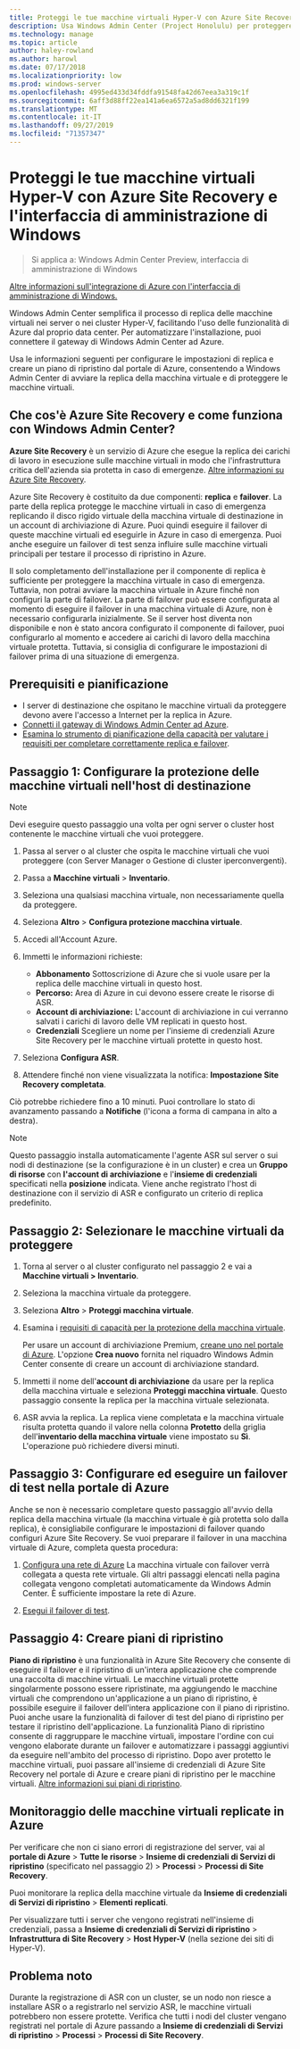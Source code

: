 ```yaml
---
title: Proteggi le tue macchine virtuali Hyper-V con Azure Site Recovery e l'interfaccia di amministrazione di Windows
description: Usa Windows Admin Center (Project Honolulu) per proteggere le macchine virtuali Hyper-V con Azure Site Recovery.
ms.technology: manage
ms.topic: article
author: haley-rowland
ms.author: harowl
ms.date: 07/17/2018
ms.localizationpriority: low
ms.prod: windows-server
ms.openlocfilehash: 4995ed433d34fddfa91548fa42d67eea3a319c1f
ms.sourcegitcommit: 6aff3d88ff22ea141a6ea6572a5ad8dd6321f199
ms.translationtype: MT
ms.contentlocale: it-IT
ms.lasthandoff: 09/27/2019
ms.locfileid: "71357347"
---
```

# <a name="protect-your-hyper-v-virtual-machines-with-azure-site-recovery-and-windows-admin-center"></a>Proteggi le tue macchine virtuali Hyper-V con Azure Site Recovery e l'interfaccia di amministrazione di Windows

>Si applica a: Windows Admin Center Preview, interfaccia di amministrazione di Windows

[Altre informazioni sull'integrazione di Azure con l'interfaccia di amministrazione di Windows.](../plan/azure-integration-options.md)

Windows Admin Center semplifica il processo di replica delle macchine virtuali nei server o nei cluster Hyper-V, facilitando l'uso delle funzionalità di Azure dal proprio data center. Per automatizzare l'installazione, puoi connettere il gateway di Windows Admin Center ad Azure.

Usa le informazioni seguenti per configurare le impostazioni di replica e creare un piano di ripristino dal portale di Azure, consentendo a Windows Admin Center di avviare la replica della macchina virtuale e di proteggere le macchine virtuali.

## <a name="what-is-azure-site-recovery-and-how-does-it-work-with-windows-admin-center"></a>Che cos'è Azure Site Recovery e come funziona con Windows Admin Center? 

**Azure Site Recovery** è un servizio di Azure che esegue la replica dei carichi di lavoro in esecuzione sulle macchine virtuali in modo che l'infrastruttura critica dell'azienda sia protetta in caso di emergenze.  [Altre informazioni su Azure Site Recovery](https://docs.microsoft.com/azure/site-recovery/site-recovery-overview).

Azure Site Recovery è costituito da due componenti: **replica** e **failover**. La parte della replica protegge le macchine virtuali in caso di emergenza replicando il disco rigido virtuale della macchina virtuale di destinazione in un account di archiviazione di Azure. Puoi quindi eseguire il failover di queste macchine virtuali ed eseguirle in Azure in caso di emergenza. Puoi anche eseguire un failover di test senza influire sulle macchine virtuali principali per testare il processo di ripristino in Azure.

Il solo completamento dell'installazione per il componente di replica è sufficiente per proteggere la macchina virtuale in caso di emergenza. Tuttavia, non potrai avviare la macchina virtuale in Azure finché non configuri la parte di failover. La parte di failover può essere configurata al momento di eseguire il failover in una macchina virtuale di Azure, non è necessario configurarla inizialmente. Se il server host diventa non disponibile e non è stato ancora configurato il componente di failover, puoi configurarlo al momento e accedere ai carichi di lavoro della macchina virtuale protetta. Tuttavia, si consiglia di configurare le impostazioni di failover prima di una situazione di emergenza.
 

## <a name="prerequisites-and-planning"></a>Prerequisiti e pianificazione

- I server di destinazione che ospitano le macchine virtuali da proteggere devono avere l'accesso a Internet per la replica in Azure.
- [Connetti il gateway di Windows Admin Center ad Azure](azure-integration.md).
- [Esamina lo strumento di pianificazione della capacità per valutare i requisiti per completare correttamente replica e failover](https://docs.microsoft.com/azure/site-recovery/hyper-v-site-walkthrough-capacity).

## <a name="step-1-set-up-vm-protection-on-your-target-host"></a>Passaggio 1: Configurare la protezione delle macchine virtuali nell'host di destinazione

> [!NOTE] 
> Devi eseguire questo passaggio una volta per ogni server o cluster host contenente le macchine virtuali che vuoi proteggere.

1. Passa al server o al cluster che ospita le macchine virtuali che vuoi proteggere (con Server Manager o Gestione di cluster iperconvergenti).
2. Passa a **Macchine virtuali** > **Inventario**.
3. Seleziona una qualsiasi macchina virtuale, non necessariamente quella da proteggere.
4. Seleziona **Altro** > **Configura protezione macchina virtuale**.
5. Accedi all'Account Azure.
6. Immetti le informazioni richieste:

   - **Abbonamento** Sottoscrizione di Azure che si vuole usare per la replica delle macchine virtuali in questo host.
   - **Percorso:** Area di Azure in cui devono essere create le risorse di ASR.
   - **Account di archiviazione:** L'account di archiviazione in cui verranno salvati i carichi di lavoro delle VM replicati in questo host.
   - **Credenziali** Scegliere un nome per l'insieme di credenziali Azure Site Recovery per le macchine virtuali protette in questo host.

7. Seleziona **Configura ASR**.
8. Attendere finché non viene visualizzata la notifica: **Impostazione Site Recovery completata**.
 
Ciò potrebbe richiedere fino a 10 minuti. Puoi controllare lo stato di avanzamento passando a **Notifiche** (l'icona a forma di campana in alto a destra).

>[!NOTE]
> Questo passaggio installa automaticamente l'agente ASR sul server o sui nodi di destinazione (se la configurazione è in un cluster) e crea un **Gruppo di risorse** con **l'account di archiviazione** e l'**insieme di credenziali** specificati nella **posizione** indicata. Viene anche registrato l'host di destinazione con il servizio di ASR e configurato un criterio di replica predefinito.

## <a name="step-2-select-virtual-machines-to-protect"></a>Passaggio 2: Selezionare le macchine virtuali da proteggere

1. Torna al server o al cluster configurato nel passaggio 2 e vai a **Macchine virtuali > Inventario**.
2. Seleziona la macchina virtuale da proteggere.
3. Seleziona **Altro** > **Proteggi macchina virtuale**.
4. Esamina i [requisiti di capacità per la protezione della macchina virtuale](https://docs.microsoft.com/azure/site-recovery/site-recovery-capacity-planner).

    Per usare un account di archiviazione Premium, [creane uno nel portale di Azure](https://docs.microsoft.com/azure/storage/common/storage-premium-storage). L'opzione **Crea nuovo** fornita nel riquadro Windows Admin Center consente di creare un account di archiviazione standard.

5. Immetti il nome dell'**account di archiviazione** da usare per la replica della macchina virtuale e seleziona **Proteggi macchina virtuale**. Questo passaggio consente la replica per la macchina virtuale selezionata. 

6. ASR avvia la replica. La replica viene completata e la macchina virtuale risulta protetta quando il valore nella colonna **Protetto** della griglia dell'**inventario della macchina virtuale** viene impostato su **Sì**. L'operazione può richiedere diversi minuti.  

## <a name="step-3-configure-and-run-a-test-failover-in-the-azure-portal"></a>Passaggio 3: Configurare ed eseguire un failover di test nella portale di Azure

 Anche se non è necessario completare questo passaggio all'avvio della replica della macchina virtuale (la macchina virtuale è già protetta solo dalla replica), è consigliabile configurare le impostazioni di failover quando configuri Azure Site Recovery. Se vuoi preparare il failover in una macchina virtuale di Azure, completa questa procedura:

1. [Configura una rete di Azure](https://docs.microsoft.com/azure/site-recovery/hyper-v-site-walkthrough-prepare-azure) La macchina virtuale con failover verrà collegata a questa rete virtuale. Gli altri passaggi elencati nella pagina collegata vengono completati automaticamente da Windows Admin Center. È sufficiente impostare la rete di Azure.

2. [Esegui il failover di test](https://docs.microsoft.com/azure/site-recovery/hyper-v-site-walkthrough-test-failover).

## <a name="step-4-create-recovery-plans"></a>Passaggio 4: Creare piani di ripristino

**Piano di ripristino** è una funzionalità in Azure Site Recovery che consente di eseguire il failover e il ripristino di un'intera applicazione che comprende una raccolta di macchine virtuali. Le macchine virtuali protette singolarmente possono essere ripristinate, ma aggiungendo le macchine virtuali che comprendono un'applicazione a un piano di ripristino, è possibile eseguire il failover dell'intera applicazione con il piano di ripristino. Puoi anche usare la funzionalità di failover di test del piano di ripristino per testare il ripristino dell'applicazione. La funzionalità Piano di ripristino consente di raggruppare le macchine virtuali, impostare l'ordine con cui vengono elaborate durante un failover e automatizzare i passaggi aggiuntivi da eseguire nell'ambito del processo di ripristino. Dopo aver protetto le macchine virtuali, puoi passare all'insieme di credenziali di Azure Site Recovery nel portale di Azure e creare piani di ripristino per le macchine virtuali. [Altre informazioni sui piani di ripristino](https://docs.microsoft.com/azure/site-recovery/site-recovery-create-recovery-plans).

## <a name="monitoring-replicated-vms-in-azure"></a>Monitoraggio delle macchine virtuali replicate in Azure ##

Per verificare che non ci siano errori di registrazione del server, vai al **portale di Azure** > **Tutte le risorse** > **Insieme di credenziali di Servizi di ripristino** (specificato nel passaggio 2) > **Processi** > **Processi di Site Recovery**.

Puoi monitorare la replica della macchine virtuale da **Insieme di credenziali di Servizi di ripristino** > **Elementi replicati**.

Per visualizzare tutti i server che vengono registrati nell'insieme di credenziali, passa a **Insieme di credenziali di Servizi di ripristino** > **Infrastruttura di Site Recovery**  > **Host Hyper-V** (nella sezione dei siti di Hyper-V).

## <a name="known-issue"></a>Problema noto ##

Durante la registrazione di ASR con un cluster, se un nodo non riesce a installare ASR o a registrarlo nel servizio ASR, le macchine virtuali potrebbero non essere protette. Verifica che tutti i nodi del cluster vengano registrati nel portale di Azure passando a **Insieme di credenziali di Servizi di ripristino** > **Processi** > **Processi di Site Recovery**.
